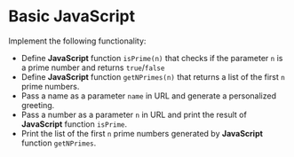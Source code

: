 # Basic JavaScript

Implement the following functionality:

* Define **JavaScript** function `isPrime(n)` that checks if the parameter `n` is a prime number and returns `true`/`false`
* Define **JavaScript** function `getNPrimes(n)` that returns a list of the first `n` prime numbers.
* Pass a name as a parameter `name` in URL and generate a personalized greeting.
* Pass a number as a parameter `n` in URL and print the result of **JavaScript** function `isPrime`.
* Print the list of the first `n` prime numbers generated by **JavaScript** function `getNPrimes`.
